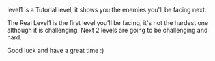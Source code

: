 level1 is a Tutorial level, it shows you the enemies you'll be facing next.

The Real Level1 is the first level you'll be facing, it's not the hardest one although it is challenging.
Next 2 levels are going to be challenging and hard.

Good luck and have a great time :)
